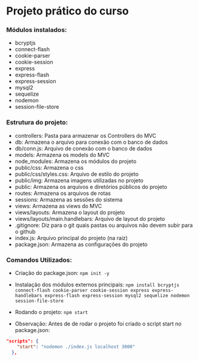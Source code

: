 # Projeto prático do curso

### Módulos instalados:

- bcryptjs
- connect-flash
- cookie-parser
- cookie-session
- express
- express-flash
- express-session
- mysql2
- sequelize
- nodemon
- session-file-store

### Estrutura do projeto:

- controllers: Pasta para armazenar os Controllers do MVC
- db: Armazena o arquivo para conexão com o banco de dados
- db/conn.js: Arquivo de conexão com o banco de dados
- models: Armazena os models do MVC
- node_modules: Armazena os módulos do projeto
- public/css: Armazena o css
- public/css/styles.css: Arquivo de estilo do projeto
- public/img: Armazena imagens utilizadas no projeto
- public: Armazena os arquivos e diretórios públicos do projeto
- routes: Armazena os arquivos de rotas
- sessions: Armazena as sessões do sistema
- views: Armazena as views do MVC
- views/layouts: Armazena o layout do projeto
- views/layouts/main.handlebars: Arquivo de layout do projeto
- .gitignore: Diz para o git quais pastas ou arquivos não devem subir para o github
- index.js: Arquivo principal do projeto (na raiz)
- package.json: Armazena as configurações do projeto

### Comandos Utilizados:

- Criação do package.json: `npm init -y`

- Instalação dos módulos externos principais: `npm install bcryptjs connect-flash cookie-parser cookie-session express express-handlebars express-flash express-session mysql2 sequelize nodemon session-file-store`

- Rodando o projeto: `npm start`

- Observação: Antes de de rodar o projeto foi criado o script start no package.json:

```json
"scripts": {
    "start": "nodemon ./index.js localhost 3000"
  },
```
